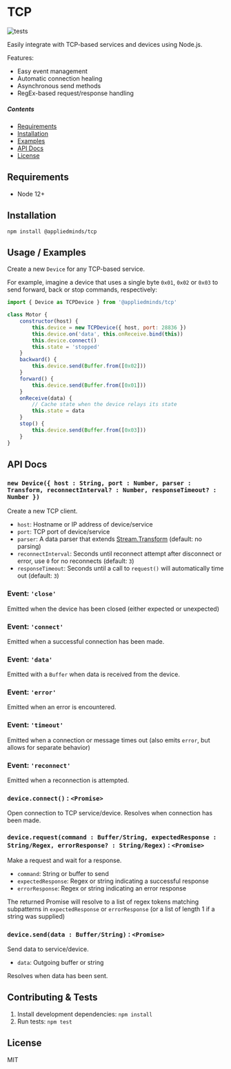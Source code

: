 TCP
===

![tests](https://github.com/appliedminds/tcp/workflows/CI/badge.svg?branch=master)

Easily integrate with TCP-based services and devices using Node.js.

Features:

 * Easy event management
 * Automatic connection healing
 * Asynchronous send methods
 * RegEx-based request/response handling

##### Contents

- [Requirements](#requirements)
- [Installation](#installation)
- [Examples](#usage-examples)
- [API Docs](#api-docs)
- [License](#license)

Requirements
------------

 * Node 12+

Installation
------------

```shell
npm install @appliedminds/tcp
```

Usage / Examples
----------------

Create a new `Device` for any TCP-based service.

For example, imagine a device that uses a single byte `0x01`, `0x02` or `0x03` to send forward, back or stop commands, respectively:

```javascript
import { Device as TCPDevice } from '@appliedminds/tcp'

class Motor {
    constructor(host) {
        this.device = new TCPDevice({ host, port: 28836 })
        this.device.on('data', this.onReceive.bind(this))
        this.device.connect()
        this.state = 'stopped'
    }
    backward() {
        this.device.send(Buffer.from([0x02]))
    }
    forward() {
        this.device.send(Buffer.from([0x01]))
    }
    onReceive(data) {
        // Cache state when the device relays its state
        this.state = data
    }
    stop() {
        this.device.send(Buffer.from([0x03]))
    }
}
```

API Docs
--------

### `new Device({ host : String, port : Number, parser : Transform, reconnectInterval? : Number, responseTimeout? : Number })`

Create a new TCP client.

  * `host`: Hostname or IP address of device/service
  * `port`: TCP port of device/service
  * `parser`: A data parser that extends [Stream.Transform](https://nodejs.org/api/stream.html#stream_class_stream_transform) (default: no parsing)
  * `reconnectInterval`: Seconds until reconnect attempt after disconnect or error, use `0` for no reconnects (default: `3`)
  * `responseTimeout`: Seconds until a call to `request()` will automatically time out (default: `3`)

### Event: `'close'`

Emitted when the device has been closed (either expected or unexpected)

### Event: `'connect'`

Emitted when a successful connection has been made.

### Event: `'data'`

Emitted with a `Buffer` when data is received from the device.

### Event: `'error'`

Emitted when an error is encountered.

### Event: `'timeout'`

Emitted when a connection or message times out (also emits `error`, but allows for separate behavior)

### Event: `'reconnect'`

Emitted when a reconnection is attempted.
  
### `device.connect()` : `<Promise>`

Open connection to TCP service/device. Resolves when connection has been made.

### `device.request(command : Buffer/String, expectedResponse : String/Regex, errorResponse? : String/Regex)` : `<Promise>`

Make a request and wait for a response.

 * `command`: String or buffer to send
 * `expectedResponse`: Regex or string indicating a successful response
 * `errorResponse`: Regex or string indicating an error response

The returned Promise will resolve to a list of regex tokens matching subpatterns in `expectedResponse` or `errorResponse` (or a list of length 1 if a string was supplied)

### `device.send(data : Buffer/String)` : `<Promise>`

Send data to service/device.

  * `data`: Outgoing buffer or string

Resolves when data has been sent.

Contributing & Tests
-------------------

1. Install development dependencies: `npm install`
2. Run tests: `npm test`

License
-------

MIT
